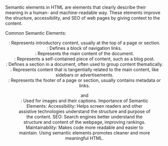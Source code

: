 Semantic elements in HTML are elements that clearly describe their meaning in a human- and machine-readable way. These elements improve the structure, accessibility, and SEO of web pages by giving context to the content.

Common Semantic Elements:
<header>: Represents introductory content, usually at the top of a page or section.
<nav>: Defines a block of navigation links.
<main>: Represents the main content of the document.
<article>: Represents a self-contained piece of content, such as a blog post.
<section>: Defines a section in a document, often used to group content thematically.
<aside>: Represents content that is tangentially related to the main content, like sidebars or advertisements.
<footer>: Represents the footer of a page or section, usually contains metadata or links.
<figure> and <figcaption>: Used for images and their captions.
Importance of Semantic Elements:
Accessibility: Helps screen readers and other assistive technologies understand the structure and purpose of the content.
SEO: Search engines better understand the structure and content of the webpage, improving rankings.
Maintainability: Makes code more readable and easier to maintain.
Using semantic elements promotes cleaner and more meaningful HTML.

